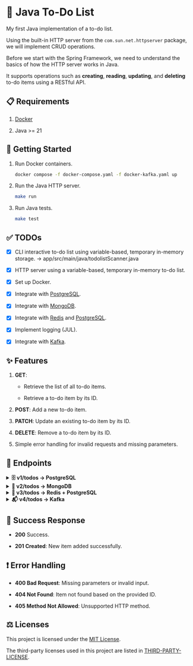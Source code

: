 # 📝 Java To-Do List

My first Java implementation of a to-do list.

Using the built-in HTTP server from the `com.sun.net.httpserver` package, we will implement CRUD operations.

Before we start with the Spring Framework,
we need to understand the basics of how the HTTP server works in Java.

It supports operations such as **creating**, **reading**, **updating**, and **deleting** to-do items using a RESTful API.

## 📋 Requirements

1. [Docker](https://www.docker.com)

2. Java >= 21

## 🚀 Getting Started

1. Run Docker containers.

   ```bash
   docker compose -f docker-compose.yaml -f docker-kafka.yaml up
   ```

2. Run the Java HTTP server.

   ```bash
   make run
   ```

3. Run Java tests.

   ```bash
   make test
   ```

## ✅ TODOs

- [x] CLI interactive to-do list using variable-based, temporary in-memory storage.
      -> app/src/main/java/todolistScanner.java

- [x] HTTP server using a variable-based, temporary in-memory to-do list.

- [x] Set up Docker.

- [x] Integrate with [PostgreSQL](https://www.postgresql.org).

- [x] Integrate with [MongoDB](https://www.mongodb.com).

- [x] Integrate with [Redis](https://redis.io) and [PostgreSQL](https://www.postgresql.org).

- [x] Implement logging (JUL).

- [x] Integrate with [Kafka](https://kafka.apache.org).

## ✨ Features

1. **GET**:

   - Retrieve the list of all to-do items.

   - Retrieve a to-do item by its ID.

2. **POST**: Add a new to-do item.

3. **PATCH**: Update an existing to-do item by its ID.

4. **DELETE**: Remove a to-do item by its ID.

5. Simple error handling for invalid requests and missing parameters.

## 🔗 Endpoints

<details>
<summary><h4 style='display:inline;'>🗄️ v1/todos -> PostgreSQL</h4></summary>

Entity: **TodoEntity.java**

- **GET**: `/v1/todos`

  - Response: JSON array of to-do items from PostgreSQL.

- **GET**: `/v1/todo/{id}`

  - Response: JSON object of a specific to-do item from PostgreSQL.

- **POST**: `/v1/todos`

  - Request Body: Plain text representing the new to-do item.
  - Response: Confirmation message upon successful addition to PostgreSQL.

- **PATCH**: `/v1/todos/{id}`

  - Request Body: Plain text representing the updated to-do item.
  - Response: Confirmation message or error if the ID is invalid.

- **DELETE**: `/v1/todos/{id}`

  - Response: Confirmation message or error if the ID is invalid.

</details>

<details>
<summary><h4 style='display:inline;'>🍃 v2/todos -> MongoDB</h4></summary>

Entity: **TodoMongoEntity.java**

- **GET**: `/v2/todos`

  - Response: JSON array of to-do items from MongoDB.

- **GET**: `/v2/todo/{id}`

  - Response: JSON object of a specific to-do item from MongoDB.

- **POST**: `/v2/todos`

  - Request Body: Plain text representing the new to-do item.
  - Response: Confirmation message upon successful addition to MongoDB.

- **PATCH**: `/v2/todos/{id}`

  - Request Body: Plain text representing the updated to-do item.
  - Response: Confirmation message or error if the ID is invalid.

- **DELETE**: `/v2/todos/{id}`

  - Response: Confirmation message or error if the ID is invalid.

</details>

<details>
<summary><h4 style='display:inline;'>🚀 v3/todos -> Redis + PostgreSQL</h4></summary>

Entity: **TodoEntity.java**

- **GET**: `/v3/todos`

  - Response: JSON array of to-do items, with Redis caching results from PostgreSQL.

- **GET**: `/v3/todo/{id}`

  - Response: JSON object of a specific to-do item, fetched directly from PostgreSQL (no Redis caching).

- **POST**: `/v3/todos`

  - Request Body: Plain text representing the new to-do item.
  - Response: Confirmation message upon successful addition to PostgreSQL (no Redis caching).

- **PATCH**: `/v3/todos/{id}`

  - Request Body: Plain text representing the updated to-do item.
  - Response: Confirmation message or error if the ID is invalid, with the update applied only to PostgreSQL (no Redis caching).

- **DELETE**: `/v3/todos/{id}`

  - Response: Confirmation message or error if the ID is invalid, with the deletion applied only to PostgreSQL (no Redis caching).

</details>

<details>
<summary><h4 style='display:inline;'>📬 v4/todos -> Kafka</h4></summary>

Entity: **TodoKafkaEntity.java**

- **POST**: `/v4/todos`

  - Request Body: `{id: string, title: string, description: string, price: int}`

  - Response: A string; consumes the message and prints it directly in the log.

</details>

## 🎉 Success Response

- **200** Success.

- **201 Created**: New item added successfully.

## ❗ Error Handling

- **400 Bad Request**: Missing parameters or invalid input.

- **404 Not Found**: Item not found based on the provided ID.

- **405 Method Not Allowed**: Unsupported HTTP method.

## ⚖️ Licenses

This project is licensed under the [MIT License](LICENSE).

The third-party licenses used in this project are listed in [THIRD-PARTY-LICENSE](THIRD-PARTY-LICENSE).
